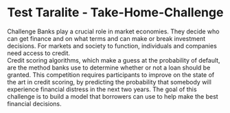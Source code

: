 # Test Taralite - Take-Home-Challenge

Challenge Banks play a crucial role in market economies. They decide who can get finance and on what terms and can make or break investment decisions. For markets and society to function, individuals and companies need access to credit.  
Credit scoring algorithms, which make a guess at the probability of default, are the method banks use to determine whether or not a loan should be granted. This competition requires participants to improve on the state of the art in credit scoring, by predicting the probability that somebody will experience financial distress in the next two years. 
The goal of this challenge is to build a model that borrowers can use to help make the best financial decisions.
